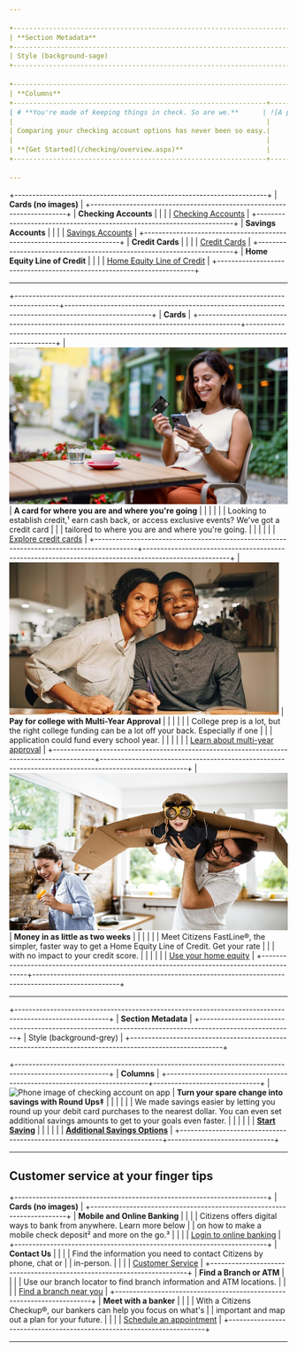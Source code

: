 ```yaml
---

+--------------------------------------------------------------------------------------------------------+
| **Section Metadata**                                                                                   |
+--------------------------------------------------------------------------------------------------------+
| Style (background-sage)                                                                                |
+--------------------------------------------------------------------------------------------------------+

+--------------------------------------------------------------------------------------------------------+
| **Columns**                                                                                            |
+----------------------------------------------------------------+---------------------------------------+
| # **You're made of keeping things in check. So are we.**      | ![A phone with the Citizens app and a citizens debit card](/images/hero-checking.webp) |
|                                                                |                                       |
| Comparing your checking account options has never been so easy.|                                       |
|                                                                |                                       |
| **[Get Started](/checking/overview.aspx)**                     |                                       |
+----------------------------------------------------------------+---------------------------------------+

---
```


+-----------------------------------------------------------------------+
| **Cards (no images)**                                                 |
+-----------------------------------------------------------------------+
| **Checking Accounts**                                                 |
|                                                                       |
| [Checking Accounts](/checking/overview.aspx)                          |
+-----------------------------------------------------------------------+
| **Savings Accounts**                                                  |
|                                                                       |
| [Savings Accounts](/savings/savings-accounts/overview.aspx)           |
+-----------------------------------------------------------------------+
| **Credit Cards**                                                      |
|                                                                       |
| [Credit Cards](/credit-cards/overview.aspx)                           |
+-----------------------------------------------------------------------+
| **Home Equity Line of Credit**                                        |
|                                                                       |
| [Home Equity Line of Credit](/home-equity-loans/home-equity-line-of-credit-heloc.aspx) |
+-----------------------------------------------------------------------+

---

+------------------------------------------------------------------------------------------+------------------------------------------------------------------------------------------------------+
| **Cards**                                                                                                                                                                                       |
+------------------------------------------------------------------------------------------+------------------------------------------------------------------------------------------------------+
| ![Women paying with card for coffee](/images/credit-card-woman.jpg) | **A card for where you are and where you're going**                                                 |
|                                                                                          |                                                                                                      |
|                                                                                          | Looking to establish credit,¹ earn cash back, or access exclusive events? We've got a credit card   |
|                                                                                          | tailored to where you are and where you're going.                                                    |
|                                                                                          |                                                                                                      |
|                                                                                          | [Explore credit cards](/credit-cards/overview.aspx)                                                  |
+------------------------------------------------------------------------------------------+------------------------------------------------------------------------------------------------------+
| ![A mother and her son](/images/mother-son.jpg) | **Pay for college with Multi-Year Approval**                                                         |
|                                                                                          |                                                                                                      |
|                                                                                          | College prep is a lot, but the right college funding can be a lot off your back. Especially if one  |
|                                                                                          | application could fund every school year.                                                            |
|                                                                                          |                                                                                                      |
|                                                                                          | [Learn about multi-year approval](/student-loans/multi-year-approval.aspx)                           |
+------------------------------------------------------------------------------------------+------------------------------------------------------------------------------------------------------+
| ![A child pretending he is a plane being held up by his father](/images/father-child.jpg) | **Money in as little as two weeks**                                                                 |
|                                                                                          |                                                                                                      |
|                                                                                          | Meet Citizens FastLine®, the simpler, faster way to get a Home Equity Line of Credit. Get your rate |
|                                                                                          | with no impact to your credit score.                                                                 |
|                                                                                          |                                                                                                      |
|                                                                                          | [Use your home equity](/home-equity-loans/home-equity-line-of-credit-heloc.aspx)                     |
+------------------------------------------------------------------------------------------+------------------------------------------------------------------------------------------------------+

---

+--------------------------------------------------------------------------------------------------------+
| **Section Metadata**                                                                                   |
+--------------------------------------------------------------------------------------------------------+
| Style (background-grey)                                                                                |
+--------------------------------------------------------------------------------------------------------+

+--------------------------------------------------------------------------------------------------------+
| **Columns**                                                                                            |
+-------------------------------------------------------------------------+------------------------------+
| ![Phone image of checking account on app](/images/phone-app.webp) | **Turn your spare change into savings with Round Ups‡** |
|                                                                         |                              |
|                                                                         | We made savings easier by letting you round up your debit card purchases to the nearest dollar. You can even set additional savings amounts to get to your goals even faster. |
|                                                                         |                              |
|                                                                         | **[Start Saving](/savings/savings-accounts/overview.aspx)** |
|                                                                         |                              |
|                                                                         | **[Additional Savings Options](/savings/savings-accounts/savings-tracker.aspx)** |
+-------------------------------------------------------------------------+------------------------------+

---

## Customer service at your finger tips

+-----------------------------------------------------------------------+
| **Cards (no images)**                                                 |
+-----------------------------------------------------------------------+
| **Mobile and Online Banking**                                         |
|                                                                       |
| Citizens offers digital ways to bank from anywhere. Learn more below  |
| on how to make a mobile check deposit² and more on the go.³           |
|                                                                       |
| [Login to online banking](https://www.citizensbankonline.com/olb-root/login) |
+-----------------------------------------------------------------------+
| **Contact Us**                                                        |
|                                                                       |
| Find the information you need to contact Citizens by phone, chat or   |
| in-person.                                                            |
|                                                                       |
| [Customer Service](/customer-service/contact-us.aspx)                 |
+-----------------------------------------------------------------------+
| **Find a Branch or ATM**                                              |
|                                                                       |
| Use our branch locator to find branch information and ATM locations.  |
|                                                                       |
| [Find a branch near you](/search/answers.aspx?query=branch+near+me)   |
+-----------------------------------------------------------------------+
| **Meet with a banker**                                                |
|                                                                       |
| With a Citizens Checkup®, our bankers can help you focus on what's   |
| important and map out a plan for your future.                         |
|                                                                       |
| [Schedule an appointment](https://www.citizensprecheckup.com/HomePage.aspx?src=dotcom_homepage) |
+-----------------------------------------------------------------------+

---
